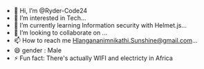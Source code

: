 - 👋 Hi, I’m @Ryder-Code24
- 👀 I’m interested in Tech...
- 🌱 I’m currently learning Information security with Helmet.js...
- 💞️ I’m looking to collaborate on ...
- 📫 How to reach me Hlangananimnikathi.Sunshine@gmail.com...
- 😄 gender : Male
- ⚡ Fun fact: There's actually WIFI and electricty in Africa

<!---
Ryder-Code24/Ryder-Code24 is a ✨ special ✨ repository because its `README.md` (this file) appears on your GitHub profile.
You can click the Preview link to take a look at your changes.
--->
